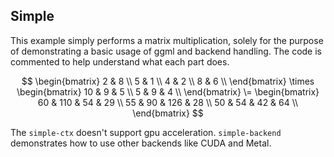 ## Simple

This example simply performs a matrix multiplication, solely for the purpose of demonstrating a basic usage of ggml and backend handling. The code is commented to help understand what each part does.

$$
\begin{bmatrix}
2 & 8 \\
5 & 1 \\
4 & 2 \\
8 & 6 \\
\end{bmatrix}
\times
\begin{bmatrix}
10 & 9 & 5 \\
5 & 9 & 4 \\
\end{bmatrix}
\=
\begin{bmatrix}
60 & 110 & 54 & 29 \\
55 & 90 & 126 & 28 \\
50 & 54 & 42 & 64 \\
\end{bmatrix}
$$

The `simple-ctx` doesn't support gpu acceleration. `simple-backend` demonstrates how to use other backends like CUDA and Metal.
